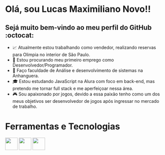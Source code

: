 # Olá, sou Lucas Maximiliano Novo!! 
## Sejá muito bem-vindo ao meu perfil do GitHub :octocat:

- :chart_with_upwards_trend: Atualmente estou trabalhando como vendedor, realizando reservas para Olimpia no interior de São Paulo.
- :mag_right: Estou procurando meu primeiro emprego como Desenvolvedor/Programador.
- :book: Faço faculdade de Análise e desenvolvimento de sistemas na Anhanguera.
- :mortar_board: Estou estudando JavaScript na Alura com foco em back-end, mas pretendo me tornar full stack e me aperfeiçoar nessa área.
- :video_game: Sou apaixonado por jogos, devido a essa paixão tenho como um dos meus objetivos ser desenvolvedor de jogos após ingressar no mercado de trabalho. 

# Ferramentas e Tecnologias
<img src="https://cdn.jsdelivr.net/gh/devicons/devicon@latest/icons/trêsdsmax/trêsdsmax-original.svg" width="40" height="40"/>  <img src="https://cdn.jsdelivr.net/gh/devicons/devicon@latest/icons/trêsdsmax/trêsdsmax-original.svg" width="40" height="40"/> <img src="https://cdn.jsdelivr.net/gh/devicons/devicon@latest/icons/trêsdsmax/trêsdsmax-original.svg" width="40" height="40"/>
